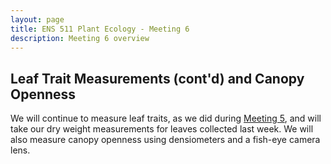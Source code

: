 ```yaml
---
layout: page
title: ENS 511 Plant Ecology - Meeting 6
description: Meeting 6 overview
---
```


## Leaf Trait Measurements (cont'd) and Canopy Openness

We will continue to measure leaf traits, as we did during [Meeting 5](meeting-5.html), and will take our dry weight measurements for leaves collected last week. 
We will also measure canopy openness using densiometers and a fish-eye camera lens.
